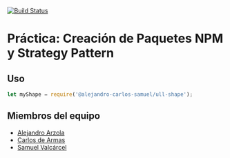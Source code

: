 [![Build Status](https://travis-ci.org/ULL-ESIT-DSI-1617/creacion-de-paquetes-npm-alejandro-carlos-samuel-35l2-p5.svg?branch=master)](https://travis-ci.org/ULL-ESIT-DSI-1617/creacion-de-paquetes-npm-alejandro-carlos-samuel-35l2-p5)

# Práctica: Creación de Paquetes NPM y Strategy Pattern

## Uso

```javascript
let myShape = require('@alejandro-carlos-samuel/ull-shape');
```

## Miembros del equipo

* [Alejandro Arzola](http://aleag.github.io)
* [Carlos de Armas](http://alu0100816167.github.io)
* [Samuel Valcárcel](http://cosaca.github.io)
